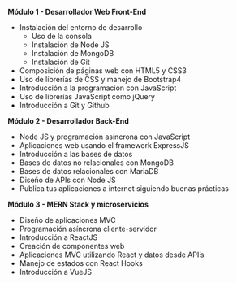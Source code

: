 __Módulo 1 - Desarrollador Web Front-End__
- Instalación del entorno de desarrollo
  - Uso de la consola
  - Instalación de Node JS
  - Instalación de MongoDB
  - Instalación de Git
- Composición de páginas web con HTML5 y CSS3
- Uso de librerías de CSS y manejo de Bootstrap4
- Introducción a la programación con JavaScript
- Uso de librerías JavaScript como jQuery
- Introducción a Git y Github

__Módulo 2 - Desarrollador Back-End__
- Node JS y programación asíncrona con JavaScript
- Aplicaciones web usando el framework ExpressJS
- Introducción a las bases de datos
- Bases de datos no relacionales con MongoDB
- Bases de datos relacionales con MariaDB
- Diseño de APIs con Node JS
- Publica tus aplicaciones a internet siguiendo buenas prácticas

__Módulo 3 - MERN Stack y microservicios__
- Diseño de aplicaciones MVC
- Programación asíncrona cliente-servidor
- Introducción a ReactJS
- Creación de componentes web
- Aplicaciones MVC utilizando React y datos desde API’s
- Manejo de estados con React Hooks
- Introducción a VueJS
